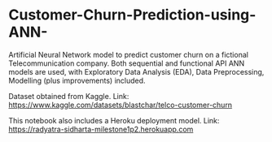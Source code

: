 # Customer-Churn-Prediction-using-ANN-
Artificial Neural Network model to predict customer churn on a fictional Telecommunication company.
Both sequential and functional API ANN models are used, with Exploratory Data Analysis (EDA), Data Preprocessing, Modelling (plus improvements) included.

Dataset obtained from Kaggle.
Link: https://www.kaggle.com/datasets/blastchar/telco-customer-churn

This notebook also includes a Heroku deployment model.
Link: https://radyatra-sidharta-milestone1p2.herokuapp.com
